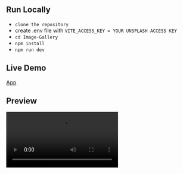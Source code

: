 ## Run Locally

- `clone the repository`
- create .env file with `VITE_ACCESS_KEY = YOUR UNSPLASH ACCESS KEY`
- `cd Image-Gallery`
- `npm install`
- `npm run dev`

## Live Demo

[App](https://yash-271120.github.io/Image-Gallery/)

## Preview

![preview](/docs/videos/preview.mp4 "Preview of the app")
